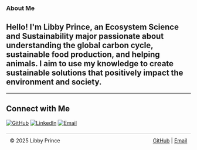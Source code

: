 ### About Me  

Hello! I'm Libby Prince, an Ecosystem Science and Sustainability major passionate about understanding the global carbon cycle, sustainable food production, and helping animals. I aim to use my knowledge to create sustainable solutions that positively impact the environment and society. 
---

---
## Connect with Me

[![GitHub](https://img.shields.io/badge/GitHub-181717?style=for-the-badge&logo=github&logoColor=white)](https://github.com/Libbyprince12)
[![LinkedIn](https://img.shields.io/badge/LinkedIn-0077B5?style=for-the-badge&logo=linkedin&logoColor=white)](https://www.linkedin.com/in/Libbyprince/)
[![Email](https://img.shields.io/badge/Email-D14836?style=for-the-badge&logo=gmail&logoColor=white)](mailto:libbyprince24@gmail.com)
<footer style="display: flex; justify-content: space-between; padding: 10px; border-top: 1px solid #ccc; margin-top: 20px;">
  <div>
    © 2025 Libby Prince
  </div>
  <div>
    <a href="https://github.com/YOUR-USERNAME">GitHub</a> | <a href="mailto:YOUR-EMAIL">Email</a>
  </div>
</footer>

